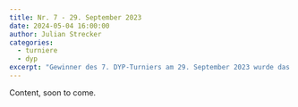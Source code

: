```yaml
---
title: Nr. 7 - 29. September 2023
date: 2024-05-04 16:00:00
author: Julian Strecker
categories:
  - turniere
  - dyp
excerpt: "Gewinner des 7. DYP-Turniers am 29. September 2023 wurde das Team mit Julian Strecker und Michael Schmitz."
---
```


Content, soon to come.
